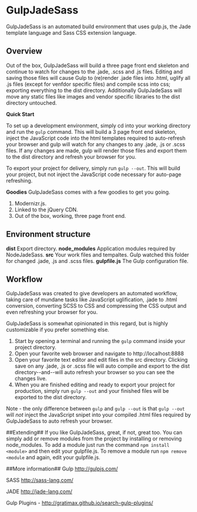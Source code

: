 # GulpJadeSass
GulpJadeSass is an automated build environment that uses gulp.js, the Jade template language and Sass CSS extension language.

## Overview
Out of the box, GulpJadeSass will build a three page front end skeleton and continue to watch for changes to the .jade, .scss and .js files. Editing and saving those files will cause Gulp to (re)render .jade files into .html, uglify all .js files (except for venfdor specific files) and compile scss into css; exporting everything to the dist directory. Additionally GulpJadeSass will move any static files like images and vendor specific libraries to the dist directory untouched.

**Quick Start**

To set up a development environment, simply cd into your working directory and run the `gulp` command. This will build a 3 page front end skeleton, inject the JavaScript code into the html templates required to auto-refresh your browser and gulp will watch for any changes to any .jade, .js or .scss files. If any changes are made, gulp will render those files and export them to the dist directory and refresh your browser for you.

To export your project for delivery, simply run `gulp --out`. This will build your project, but not inject the JavaScript code necessary for auto-page refreshing.

**Goodies**
GulpJadeSass comes with a few goodies to get you going.

1. Modernizr.js.
2. Linked to the jQuery CDN.
3. Out of the box, working, three page front end.

## Environment structure
**dist**            Export directory.
**node_modules**    Application modules required by NodeJadeSass.
**src**             Your work files and tempaltes. Gulp watched this folder for changed .jade, .js and .scss files.
**gulpfile.js**     The Gulp configuration file.

## Workflow
GulpJadeSass was created to give developers an automated workflow, taking care of mundane tasks like JavaScript uglification, .jade to .html conversion, converting SCSS to CSS and compressing the CSS output and even refreshing your browser for you.

GulpJadeSass is somewhat opinionated in this regard, but is highly customizable if you prefer something else.

1. Start by opening a terminal and running the `gulp` command inside your project directory.
2. Open your favorite web browser and navigate to http://localhost:8888
3. Open your favorite text editor and edit files in the src directory. Clicking save on any .jade, .js or .scss file will auto compile and export to the dist directory--and--will auto refresh your browser so you can see the changes live.
4. When you are finished editing and ready to export your project for production, simply run `gulp --out` and your finished files will be exported to the dist directory.

Note - the only difference between `gulp` and `gulp --out` is that `gulp --out` will *not* inject the JavaScript snipet into your compiled .html files required by GulpJadeSass to auto refresh your browser.

##Extending##
If you like GulpJadeSass, great, if not, great too. You can simply add or remove modules from the project by installing or removing node_modules. To add a module just run the command `npm install <module>` and then edit your gulpfile.js. To remove a module run `npm remove <module` and again, edit your gulpfile.js.

##More information##
Gulp http://gulpjs.com/

SASS http://sass-lang.com/

JADE http://jade-lang.com/

Gulp Plugins - http://gratimax.github.io/search-gulp-plugins/
